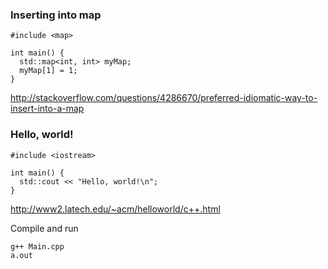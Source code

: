 ### Inserting into map
```
#include <map>

int main() {
  std::map<int, int> myMap;
  myMap[1] = 1;
}
```
http://stackoverflow.com/questions/4286670/preferred-idiomatic-way-to-insert-into-a-map


### Hello, world!
```
#include <iostream>

int main() {
  std::cout << "Hello, world!\n";
}
```
http://www2.latech.edu/~acm/helloworld/c++.html

Compile and run
```
g++ Main.cpp
a.out
```